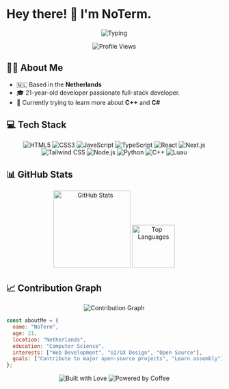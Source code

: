 # Hey there! 👋 I'm NoTerm.

<div align="center">
  <img src="https://readme-typing-svg.herokuapp.com?font=Fira+Code&size=30&duration=3000&pause=1000&color=2ED573&center=true&vCenter=true&width=600&lines=Full-Stack+Developer;Software+Developer;Passionate+Developer" alt="Typing" />
</div>

<p align="center">
  <img src="https://komarev.com/ghpvc/?username=TheNoTerm&style=flat-square&color=2ED573" alt="Profile Views"/>
</p>

## 🧑‍💻 About Me

- 🇳🇱 Based in the **Netherlands**
- 🎓 21-year-old developer passionate full-stack developer.
- 🌱 Currently trying to learn more about **C++** and **C#**

## 💻 Tech Stack

<p align="center">
  <img src="https://img.shields.io/badge/HTML5-E34F26?style=for-the-badge&logo=html5&logoColor=white" alt="HTML5" />
  <img src="https://img.shields.io/badge/CSS3-1572B6?style=for-the-badge&logo=css3&logoColor=white" alt="CSS3" />
  <img src="https://img.shields.io/badge/JavaScript-F7DF1E?style=for-the-badge&logo=javascript&logoColor=black" alt="JavaScript" />
  <img src="https://img.shields.io/badge/TypeScript-3178C6?style=for-the-badge&logo=typescript&logoColor=white" alt="TypeScript" />
  <img src="https://img.shields.io/badge/React-61DAFB?style=for-the-badge&logo=react&logoColor=black" alt="React" />
  <img src="https://img.shields.io/badge/Next.js-000000?style=for-the-badge&logo=next.js&logoColor=white" alt="Next.js" />
  <img src="https://img.shields.io/badge/Tailwind_CSS-38B2AC?style=for-the-badge&logo=tailwind-css&logoColor=white" alt="Tailwind CSS" />
  <img src="https://img.shields.io/badge/Node.js-339933?style=for-the-badge&logo=node.js&logoColor=white" alt="Node.js" />
  <img src="https://img.shields.io/badge/Python-3776AB?style=for-the-badge&logo=python&logoColor=white" alt="Python" />
  <img src="https://img.shields.io/badge/C++-00599C?style=for-the-badge&logo=c%2B%2B&logoColor=white" alt="C++" />
  <img src="https://img.shields.io/badge/Luau-2C2D72?style=for-the-badge&logo=roblox&logoColor=white" alt="Luau" />
</p>

## 📊 GitHub Stats

<div align="center">
  <img height="180em" src="https://github-readme-stats.vercel.app/api?username=TheNoTerm&show_icons=true&theme=gotham" alt="GitHub Stats" />
  <img height="100em" src="https://github-readme-stats.vercel.app/api/top-langs/?username=TheNoTerm&layout=compact&theme=gotham" alt="Top Languages" />
</div>

## 📈 Contribution Graph

<div align="center">
  <img src="https://github-readme-activity-graph.vercel.app/graph?username=TheNoTerm&theme=gotham" alt="Contribution Graph" />
</div>

```javascript
const aboutMe = {
  name: "NoTerm",
  age: 21,
  location: "Netherlands",
  education: "Computer Science",
  interests: ["Web Development", "UI/UX Design", "Open Source"],
  goals: ["Contribute to major open-source projects", "Learn assembly"],
};
```

<div align="center">
  <img src="https://forthebadge.com/images/badges/built-with-love.svg" alt="Built with Love" />
  <img src="https://forthebadge.com/images/badges/powered-by-coffee.svg" alt="Powered by Coffee" />
</div>
